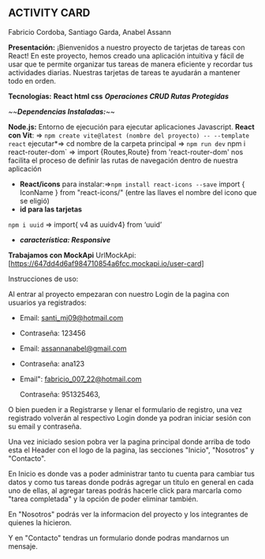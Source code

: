 ﻿

## ACTIVITY CARD

Fabricio Cordoba, Santiago Garda, Anabel Assann

**Presentación:**
¡Bienvenidos a nuestro proyecto de tarjetas de tareas con React! En este proyecto, hemos creado una aplicación intuitiva y fácil de usar que te permite organizar tus tareas de manera eficiente y recordar tus actividades diarias.
Nuestras tarjetas de tareas te ayudarán a mantener todo en orden.

**Tecnologías:**
	**React
	html
	css**
***Operaciones CRUD
Rutas Protegidas***

*~~**Dependencias Instaladas:***~~

**Node.js:**
Entorno de ejecución para ejecutar aplicaciones Javascript.
**React con Vit**: => `npm create vite@latest (nombre del proyecto) -- --template react`
ejecutar*=> cd nombre de la carpeta principal => `npm run dev`
npm i react-router-dom` => import {Routes,Route} from 'react-router-dom'
nos facilita el proceso de definir las rutas de navegación dentro de nuestra aplicación
- **React/icons**
para instalar:=>`npm install react-icons --save`
import { IconName } from "react-icons/" (entre las llaves el nombre del icono que se eligió)
- **id para las tarjetas**

`npm i uuid` => import{ v4 as uuidv4} from ‘uuid’

 - ***característica: Responsive***

**Trabajamos con MockApi**  UrlMockApi:
[https://647dd4d6af984710854a6fcc.mockapi.io/user-card]

Instrucciones de uso:

Al entrar al proyecto empezaran con nuestro Login de la pagina con usuarios ya registrados:

- Email: santi_mj09@hotmail.com

- Contraseña: 123456

- Email: assannanabel@gmail.com

- Contraseña: ana123

- Email": fabricio_007_22@hotmail.com

	Contraseña: 951325463,

O bien pueden ir a Registrarse y llenar el formulario de registro, una vez registrado volverán al respectivo Login donde ya podran iniciar sesión con su email y contraseña.

Una vez iniciado sesion pobra ver la pagina principal donde arriba de todo esta el Header con el logo de la pagina, las secciones "Inicio", "Nosotros" y "Contacto".

En Inicio es donde vas a poder administrar tanto tu cuenta para cambiar tus datos y como tus tareas donde podrás agregar un titulo en general en cada uno de ellas, al agregar tareas podrás hacerle click para marcarla como "tarea completada" y la opción de poder eliminar también.

En "Nosotros" podrás ver la informacion del proyecto y los integrantes de quienes la hicieron.

Y en "Contacto" tendras un formulario donde podras mandarnos un mensaje.
